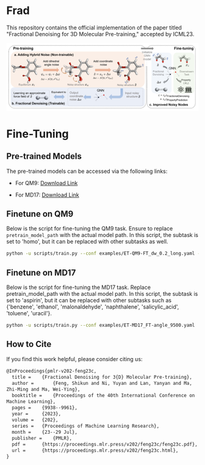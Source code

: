 # Frad
This repository contains the official implementation of the paper titled "Fractional Denoising for 3D Molecular Pre-training," accepted by ICML23.

![Frad](assets/Frad.jpg)


# Fine-Tuning

## Pre-trained Models

The pre-trained models can be accessed via the following links:

- For QM9: [Download Link](https://drive.google.com/file/d/1O6f6FzYogBS2Mp4XsdAAEN4arLtLH38G/view?usp=share_link)

- For MD17: [Download Link](https://drive.google.com/file/d/19slj94zSjOsNDYagwYfxfrsylRuwx3Hp/view?usp=share_link)

## Finetune on QM9

Below is the script for fine-tuning the QM9 task. Ensure to replace `pretrain_model_path` with the actual model path. In this script, the subtask is set to 'homo', but it can be replaced with other subtasks as well.

```bash
python -u scripts/train.py --conf examples/ET-QM9-FT_dw_0.2_long.yaml --layernorm-on-vec whitened --job-id frad_homo --dataset-arg homo  --denoising-weight 0.1 --dataset-root $datapath --pretrained-model $pretrain_model_path
```


## Finetune on MD17
Below is the script for fine-tuning the MD17 task. Replace pretrain_model_path with the actual model path. In this script, the subtask is set to 'aspirin', but it can be replaced with other subtasks such as {'benzene', 'ethanol', 'malonaldehyde', 'naphthalene', 'salicylic_acid', 'toluene', 'uracil'}.


```bash
python -u scripts/train.py --conf examples/ET-MD17_FT-angle_9500.yaml  --job-id frad_aspirin --dataset-arg aspirin --pretrained-model $pretrain_model_path --dihedral-angle-noise-scale 20 --position-noise-scale 0.005 --composition true --sep-noisy-node true --train-loss-type smooth_l1_loss
```

## How to Cite

If you find this work helpful, please consider citing us:
```
@InProceedings{pmlr-v202-feng23c,
  title = 	 {Fractional Denoising for 3{D} Molecular Pre-training},
  author =       {Feng, Shikun and Ni, Yuyan and Lan, Yanyan and Ma, Zhi-Ming and Ma, Wei-Ying},
  booktitle = 	 {Proceedings of the 40th International Conference on Machine Learning},
  pages = 	 {9938--9961},
  year = 	 {2023},
  volume = 	 {202},
  series = 	 {Proceedings of Machine Learning Research},
  month = 	 {23--29 Jul},
  publisher =    {PMLR},
  pdf = 	 {https://proceedings.mlr.press/v202/feng23c/feng23c.pdf},
  url = 	 {https://proceedings.mlr.press/v202/feng23c.html},
}
```



